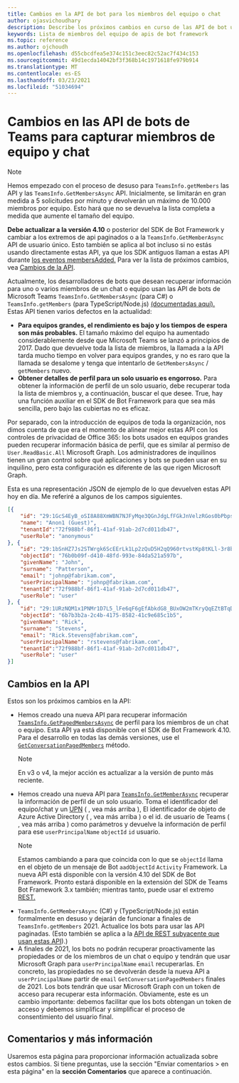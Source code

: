 ```yaml
---
title: Cambios en la API de bot para los miembros del equipo o chat
author: ojasvichoudhary
description: Describe los próximos cambios en curso de las API de bot usadas para recuperar miembros de equipos y chats
keywords: Lista de miembros del equipo de apis de bot framework
ms.topic: reference
ms.author: ojchoudh
ms.openlocfilehash: d55cbcdfea5e374c151c3eec82c52ac7f434c153
ms.sourcegitcommit: 49d1ecda14042bf3f368b14c1971618fe979b914
ms.translationtype: MT
ms.contentlocale: es-ES
ms.lasthandoff: 03/23/2021
ms.locfileid: "51034694"
---
```

# <a name="changes-to-teams-bot-apis-for-fetching-team-and-chat-members"></a>Cambios en las API de bots de Teams para capturar miembros de equipo y chat

>[!NOTE]
> Hemos empezado con el proceso de desuso para `TeamsInfo.getMembers` las API y las `TeamsInfo.GetMembersAsync` API. Inicialmente, se limitarán en gran medida a 5 solicitudes por minuto y devolverán un máximo de 10.000 miembros por equipo. Esto hará que no se devuelva la lista completa a medida que aumente el tamaño del equipo. 
> 
> **Debe actualizar a la versión 4.10** o posterior del SDK de Bot Framework y cambiar a los extremos de api paginados o a la `TeamsInfo.GetMemberAsync` API de usuario único. Esto también se aplica al bot incluso si no estás usando directamente estas API, ya que los SDK antiguos llaman a estas API durante [los eventos membersAdded.](../bots/how-to/conversations/subscribe-to-conversation-events.md#team-members-added) Para ver la lista de próximos cambios, vea [Cambios de la API](team-chat-member-api-changes.md#api-changes). 

Actualmente, los desarrolladores de bots que desean recuperar información para uno o varios miembros de un chat o equipo usan las API de bots de Microsoft Teams `TeamsInfo.GetMembersAsync` (para C#) o `TeamsInfo.getMembers` (para TypeScript/Node.js) [(documentadas aquí).](../bots/how-to/get-teams-context.md#fetching-the-roster-or-user-profile) Estas API tienen varios defectos en la actualidad:

* **Para equipos grandes, el rendimiento es bajo y los tiempos de espera son más probables.** El tamaño máximo del equipo ha aumentado considerablemente desde que Microsoft Teams se lanzó a principios de 2017. Dado que devuelve toda la lista de miembros, la llamada a la API tarda mucho tiempo en volver para equipos grandes, y no es raro que la llamada se desalome y tenga que intentarlo de `GetMembersAsync` / `getMembers` nuevo.
* **Obtener detalles de perfil para un solo usuario es engorroso.** Para obtener la información de perfil de un solo usuario, debe recuperar toda la lista de miembros y, a continuación, buscar el que desee. True, hay una función auxiliar en el SDK de Bot Framework para que sea más sencilla, pero bajo las cubiertas no es eficaz.

Por separado, con la introducción de equipos de toda la organización, nos dimos cuenta de que era el momento de alinear mejor estas API con los controles de privacidad de Office 365: los bots usados en equipos grandes pueden recuperar información básica de perfil, que es similar al permiso de `User.ReadBasic.All` Microsoft Graph. Los administradores de inquilinos tienen un gran control sobre qué aplicaciones y bots se pueden usar en su inquilino, pero esta configuración es diferente de las que rigen Microsoft Graph.

Esta es una representación JSON de ejemplo de lo que devuelven estas API hoy en día. Me referiré a algunos de los campos siguientes.

```json
[{
    "id": "29:1GcS4EyB_oSI8A88XmWBN7NJFyMqe3QGnJdgLfFGkJnVelzRGos0bPbpsfJjcbAD22bmKc4GMbrY2g4JDrrA8vM06X1-cHHle4zOE6U4ttcc",
    "name": "Anon1 (Guest)",
    "tenantId":"72f988bf-86f1-41af-91ab-2d7cd011db47",
    "userRole": "anonymous"
}, {
    "id": "29:1bSnHZ7Js2STWrgk6ScEErLk1Lp2zQuD5H2qQ960rtvstKp8tKLl-3r8b6DoW0QxZimuTxk_kupZ1DBMpvIQQUAZL-PNj0EORDvRZXy8kvWk",
    "objectId": "76b0b09f-d410-48fd-993e-84da521a597b",
    "givenName": "John",
    "surname": "Patterson",
    "email": "johnp@fabrikam.com",
    "userPrincipalName": "johnp@fabrikam.com",
    "tenantId":"72f988bf-86f1-41af-91ab-2d7cd011db47",
    "userRole": "user"
}, {
    "id": "29:1URzNQM1x1PNMr1D7L5_lFe6qF6gEfAbkdG8_BUxOW2mTKryQqEZtBTqDt10-MghkzjYDuUj4KG6nvg5lFAyjOLiGJ4jzhb99WrnI7XKriCs",
    "objectId": "6b7b3b2a-2c4b-4175-8582-41c9e685c1b5",
    "givenName": "Rick",
    "surname": "Stevens",
    "email": "Rick.Stevens@fabrikam.com",
    "userPrincipalName": "rstevens@fabrikam.com",
    "tenantId":"72f988bf-86f1-41af-91ab-2d7cd011db47",
    "userRole": "user"
}]
```

## <a name="api-changes"></a>Cambios en la API
Estos son los próximos cambios en la API:

* Hemos creado una nueva API para recuperar información [`TeamsInfo.GetPagedMembersAsync`](../bots/how-to/get-teams-context.md#fetching-the-roster-or-user-profile) de perfil para los miembros de un chat o equipo. Esta API ya está disponible con el SDK de Bot Framework 4.10. Para el desarrollo en todas las demás versiones, use el [`GetConversationPagedMembers`](/dotnet/api/microsoft.bot.connector.conversationsextensions.getconversationpagedmembersasync?view=botbuilder-dotnet-stable&preserve-view=true) método. 
  > [!NOTE]
  > En v3 o v4, la mejor acción es actualizar a la versión de punto más reciente. 
* Hemos creado una nueva API para [`TeamsInfo.GetMemberAsync`](../bots/how-to/get-teams-context.md#get-single-member-details) recuperar la información de perfil de un solo usuario. Toma el identificador del equipo/chat y un [UPN](https://docs.microsoft.com/windows/win32/ad/naming-properties#userprincipalname) ( , vea más arriba ), El identificador de objeto de Azure Active Directory ( , vea más arriba ) o el id. de usuario de Teams ( , vea más arriba ) como parámetros y devuelve la información de perfil para ese `userPrincipalName`  `objectId`  `id` usuario.  
  > [!NOTE]
  > Estamos cambiando a para que coincida con lo que se `objectId` llama en el objeto de un mensaje de Bot `aadObjectId` `Activity` Framework. La nueva API está disponible con la versión 4.10 del SDK de Bot Framework. Pronto estará disponible en la extensión del SDK de Teams Bot Framework 3.x también; mientras tanto, puede usar el extremo [REST.](../bots/how-to/get-teams-context.md?get-single-member-details)
* `TeamsInfo.GetMembersAsync` (C#) y (TypeScript/Node.js) están formalmente en desuso y dejarán de funcionar a finales de `TeamsInfo.getMembers` 2021. Actualice los bots para usar las API paginadas. (Esto también se aplica a la [API de REST subyacente que usan estas API](../bots/how-to/get-teams-context.md)).)
* A finales de 2021, los bots no podrán recuperar proactivamente las propiedades or de los miembros de un chat o equipo y tendrán que usar Microsoft Graph para `userPrincipalName` `email` recuperarlas. En concreto, las propiedades no se devolverán desde la nueva API a `userPrincipalName` partir de `email` `GetConversationPagedMembers` finales de 2021. Los bots tendrán que usar Microsoft Graph con un token de acceso para recuperar esta información. Obviamente, este es un cambio importante: debemos facilitar que los bots obtengan un token de acceso y debemos simplificar y simplificar el proceso de consentimiento del usuario final.

## <a name="feedback-and-more-information"></a>Comentarios y más información
Usaremos esta página para proporcionar información actualizada sobre estos cambios. Si tiene preguntas, use la sección "Enviar comentarios > en esta página" en la **sección Comentarios** que aparece a continuación. 
